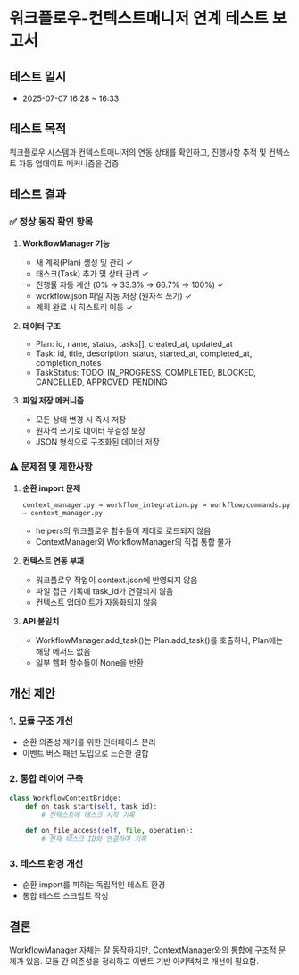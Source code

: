 # 워크플로우-컨텍스트매니저 연계 테스트 보고서

## 테스트 일시
- 2025-07-07 16:28 ~ 16:33

## 테스트 목적
워크플로우 시스템과 컨텍스트매니저의 연동 상태를 확인하고, 진행사항 추적 및 컨텍스트 자동 업데이트 메커니즘을 검증

## 테스트 결과

### ✅ 정상 동작 확인 항목

1. **WorkflowManager 기능**
   - 새 계획(Plan) 생성 및 관리 ✓
   - 태스크(Task) 추가 및 상태 관리 ✓
   - 진행률 자동 계산 (0% → 33.3% → 66.7% → 100%) ✓
   - workflow.json 파일 자동 저장 (원자적 쓰기) ✓
   - 계획 완료 시 히스토리 이동 ✓

2. **데이터 구조**
   - Plan: id, name, status, tasks[], created_at, updated_at
   - Task: id, title, description, status, started_at, completed_at, completion_notes
   - TaskStatus: TODO, IN_PROGRESS, COMPLETED, BLOCKED, CANCELLED, APPROVED, PENDING

3. **파일 저장 메커니즘**
   - 모든 상태 변경 시 즉시 저장
   - 원자적 쓰기로 데이터 무결성 보장
   - JSON 형식으로 구조화된 데이터 저장

### ⚠️ 문제점 및 제한사항

1. **순환 import 문제**
   ```
   context_manager.py → workflow_integration.py → workflow/commands.py → context_manager.py
   ```
   - helpers의 워크플로우 함수들이 제대로 로드되지 않음
   - ContextManager와 WorkflowManager의 직접 통합 불가

2. **컨텍스트 연동 부재**
   - 워크플로우 작업이 context.json에 반영되지 않음
   - 파일 접근 기록에 task_id가 연결되지 않음
   - 컨텍스트 업데이트가 자동화되지 않음

3. **API 불일치**
   - WorkflowManager.add_task()는 Plan.add_task()를 호출하나, Plan에는 해당 메서드 없음
   - 일부 헬퍼 함수들이 None을 반환

## 개선 제안

### 1. 모듈 구조 개선
- 순환 의존성 제거를 위한 인터페이스 분리
- 이벤트 버스 패턴 도입으로 느슨한 결합

### 2. 통합 레이어 구축
```python
class WorkflowContextBridge:
    def on_task_start(self, task_id):
        # 컨텍스트에 태스크 시작 기록

    def on_file_access(self, file, operation):
        # 현재 태스크 ID와 연결하여 기록
```

### 3. 테스트 환경 개선
- 순환 import를 피하는 독립적인 테스트 환경
- 통합 테스트 스크립트 작성

## 결론
WorkflowManager 자체는 잘 동작하지만, ContextManager와의 통합에 구조적 문제가 있음. 
모듈 간 의존성을 정리하고 이벤트 기반 아키텍처로 개선이 필요함.

